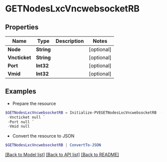 # GETNodesLxcVncwebsocketRB
## Properties

Name | Type | Description | Notes
------------ | ------------- | ------------- | -------------
**Node** | **String** |  | [optional] 
**Vncticket** | **String** |  | [optional] 
**Port** | **Int32** |  | [optional] 
**Vmid** | **Int32** |  | [optional] 

## Examples

- Prepare the resource
```powershell
$GETNodesLxcVncwebsocketRB = Initialize-PVEGETNodesLxcVncwebsocketRB  -Node null `
 -Vncticket null `
 -Port null `
 -Vmid null
```

- Convert the resource to JSON
```powershell
$GETNodesLxcVncwebsocketRB | ConvertTo-JSON
```

[[Back to Model list]](../README.md#documentation-for-models) [[Back to API list]](../README.md#documentation-for-api-endpoints) [[Back to README]](../README.md)

